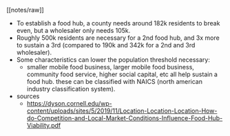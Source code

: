 [[notes/raw]]

* To establish a food hub, a county needs around 182k residents to break even, but a wholesaler only needs 105k. 
* Roughly 500k residents are necessary for a 2nd food hub, and 3x more to sustain a 3rd (compared to 190k and 342k for a 2nd and 3rd wholesaler).
* Some characteristics can lower the population threshold necessary:
	* smaller mobile food business, larger mobile food business, community food service, higher social capital, etc all help sustain a food hub. these can be classified with NAICS (north american industry classification system).
* sources
	* https://dyson.cornell.edu/wp-content/uploads/sites/5/2019/11/Location-Location-Location-How-do-Competition-and-Local-Market-Conditions-Influence-Food-Hub-Viability.pdf
